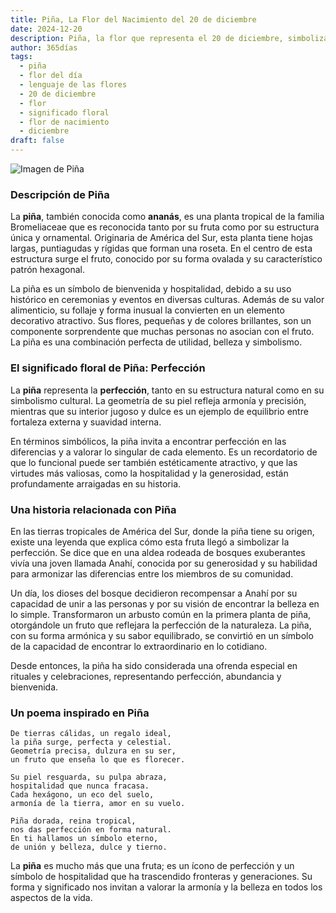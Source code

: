```yaml
---
title: Piña, La Flor del Nacimiento del 20 de diciembre
date: 2024-12-20
description: Piña, la flor que representa el 20 de diciembre, simboliza Perfección. Descubre su fascinante historia, significado en el lenguaje de las flores y una poesía que celebra su belleza.
author: 365días
tags:
  - piña
  - flor del día
  - lenguaje de las flores
  - 20 de diciembre
  - flor
  - significado floral
  - flor de nacimiento
  - diciembre
draft: false
---
```



![Imagen de Piña](https://cdn.pixabay.com/photo/2018/09/09/12/51/pineapple-3664499_640.jpg#center)


### Descripción de Piña

La **piña**, también conocida como **ananás**, es una planta tropical de la familia Bromeliaceae que es reconocida tanto por su fruta como por su estructura única y ornamental. Originaria de América del Sur, esta planta tiene hojas largas, puntiagudas y rígidas que forman una roseta. En el centro de esta estructura surge el fruto, conocido por su forma ovalada y su característico patrón hexagonal.

La piña es un símbolo de bienvenida y hospitalidad, debido a su uso histórico en ceremonias y eventos en diversas culturas. Además de su valor alimenticio, su follaje y forma inusual la convierten en un elemento decorativo atractivo. Sus flores, pequeñas y de colores brillantes, son un componente sorprendente que muchas personas no asocian con el fruto. La piña es una combinación perfecta de utilidad, belleza y simbolismo.

### El significado floral de Piña: Perfección

La **piña** representa la **perfección**, tanto en su estructura natural como en su simbolismo cultural. La geometría de su piel refleja armonía y precisión, mientras que su interior jugoso y dulce es un ejemplo de equilibrio entre fortaleza externa y suavidad interna.

En términos simbólicos, la piña invita a encontrar perfección en las diferencias y a valorar lo singular de cada elemento. Es un recordatorio de que lo funcional puede ser también estéticamente atractivo, y que las virtudes más valiosas, como la hospitalidad y la generosidad, están profundamente arraigadas en su historia.

### Una historia relacionada con Piña

En las tierras tropicales de América del Sur, donde la piña tiene su origen, existe una leyenda que explica cómo esta fruta llegó a simbolizar la perfección. Se dice que en una aldea rodeada de bosques exuberantes vivía una joven llamada Anahí, conocida por su generosidad y su habilidad para armonizar las diferencias entre los miembros de su comunidad.

Un día, los dioses del bosque decidieron recompensar a Anahí por su capacidad de unir a las personas y por su visión de encontrar la belleza en lo simple. Transformaron un arbusto común en la primera planta de piña, otorgándole un fruto que reflejara la perfección de la naturaleza. La piña, con su forma armónica y su sabor equilibrado, se convirtió en un símbolo de la capacidad de encontrar lo extraordinario en lo cotidiano.

Desde entonces, la piña ha sido considerada una ofrenda especial en rituales y celebraciones, representando perfección, abundancia y bienvenida.

### Un poema inspirado en Piña

```
De tierras cálidas, un regalo ideal,  
la piña surge, perfecta y celestial.  
Geometría precisa, dulzura en su ser,  
un fruto que enseña lo que es florecer.

Su piel resguarda, su pulpa abraza,  
hospitalidad que nunca fracasa.  
Cada hexágono, un eco del suelo,  
armonía de la tierra, amor en su vuelo.

Piña dorada, reina tropical,  
nos das perfección en forma natural.  
En ti hallamos un símbolo eterno,  
de unión y belleza, dulce y tierno.
```

La **piña** es mucho más que una fruta; es un ícono de perfección y un símbolo de hospitalidad que ha trascendido fronteras y generaciones. Su forma y significado nos invitan a valorar la armonía y la belleza en todos los aspectos de la vida.

